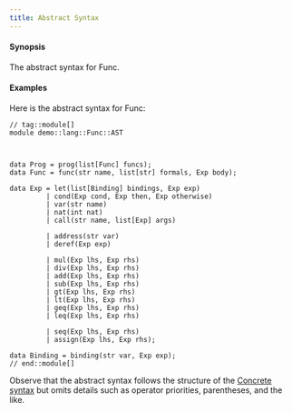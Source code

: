 ```yaml
---
title: Abstract Syntax
---
```


#### Synopsis

The abstract syntax for Func.

#### Examples

Here is the abstract syntax for Func:

```rascal
// tag::module[]
module demo::lang::Func::AST



data Prog = prog(list[Func] funcs);
data Func = func(str name, list[str] formals, Exp body);

data Exp = let(list[Binding] bindings, Exp exp)
         | cond(Exp cond, Exp then, Exp otherwise)
         | var(str name)
         | nat(int nat)
         | call(str name, list[Exp] args)

         | address(str var)
         | deref(Exp exp)
         
         | mul(Exp lhs, Exp rhs)
         | div(Exp lhs, Exp rhs)
         | add(Exp lhs, Exp rhs)
         | sub(Exp lhs, Exp rhs)
         | gt(Exp lhs, Exp rhs)
         | lt(Exp lhs, Exp rhs)
         | geq(Exp lhs, Exp rhs)
         | leq(Exp lhs, Exp rhs)
         
         | seq(Exp lhs, Exp rhs)
         | assign(Exp lhs, Exp rhs);

data Binding = binding(str var, Exp exp);
// end::module[]

```

                
Observe that the abstract syntax follows the structure of the [Concrete syntax](../../../../Recipes/Languages/Func/ConcreteSyntax) but
omits details such as operator priorities, parentheses, and the like.


